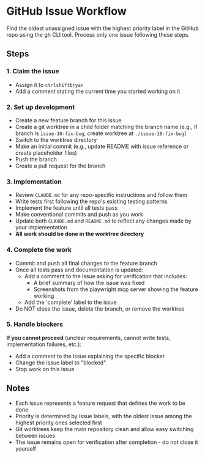 # GitHub Issue Workflow

Find the oldest unassigned issue with the highest priority label in the GitHub repo using the gh CLI tool. Process only one issue following these steps.

## Steps

### 1. Claim the issue

- Assign it to `ctrlshiftbryan`
- Add a comment stating the current time you started working on it

### 2. Set up development

- Create a new feature branch for this issue
- Create a git worktree in a child folder matching the branch name (e.g., if branch is `issue-10-fix-bug`, create worktree at `./issue-10-fix-bug`)
- Switch to the worktree directory
- Make an initial commit (e.g., update README with issue reference or create placeholder files)
- Push the branch
- Create a pull request for the branch

### 3. Implementation

- Review `CLAUDE.md` for any repo-specific instructions and follow them
- Write tests first following the repo's existing testing patterns
- Implement the feature until all tests pass
- Make conventional commits and push as you work
- Update both `CLAUDE.md` and `README.md` to reflect any changes made by your implementation
- **All work should be done in the worktree directory**

### 4. Complete the work

- Commit and push all final changes to the feature branch
- Once all tests pass and documentation is updated:
  - Add a comment to the issue asking for verification that includes:
    - A brief summary of how the issue was fixed
    - Screenshots from the playwright mcp server showing the feature working
  - Add the 'complete' label to the issue
- Do NOT close the issue, delete the branch, or remove the worktree

### 5. Handle blockers

**If you cannot proceed** (unclear requirements, cannot write tests, implementation failures, etc.):

- Add a comment to the issue explaining the specific blocker
- Change the issue label to "blocked"
- Stop work on this issue

## Notes

- Each issue represents a feature request that defines the work to be done
- Priority is determined by issue labels, with the oldest issue among the highest priority ones selected first
- Git worktrees keep the main repository clean and allow easy switching between issues
- The issue remains open for verification after completion - do not close it yourself
